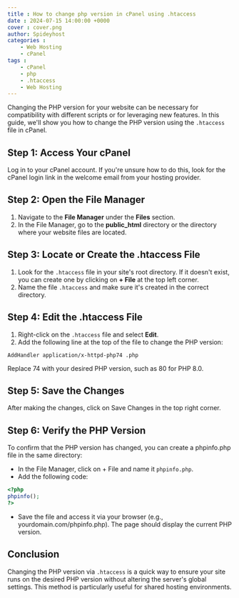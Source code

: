 ```yaml
---
title : How to change php version in cPanel using .htaccess
date : 2024-07-15 14:00:00 +0000
cover : cover.png
author: Spideyhost
categories :
    - Web Hosting
    - cPanel
tags :
    - cPanel
    - php
    - .htaccess
    - Web Hosting
---
```


Changing the PHP version for your website can be necessary for compatibility with different scripts or for leveraging new features. In this guide, we'll show you how to change the PHP version using the `.htaccess` file in cPanel.

<!--more-->

## Step 1: Access Your cPanel

Log in to your cPanel account. If you're unsure how to do this, look for the cPanel login link in the welcome email from your hosting provider.

## Step 2: Open the File Manager

1. Navigate to the **File Manager** under the **Files** section.
2. In the File Manager, go to the **public_html** directory or the directory where your website files are located.

## Step 3: Locate or Create the .htaccess File

1. Look for the `.htaccess` file in your site's root directory. If it doesn't exist, you can create one by clicking on **+ File** at the top left corner.
2. Name the file `.htaccess` and make sure it's created in the correct directory.

## Step 4: Edit the .htaccess File

1. Right-click on the `.htaccess` file and select **Edit**.
2. Add the following line at the top of the file to change the PHP version:

```plaintext
AddHandler application/x-httpd-php74 .php
```
Replace 74 with your desired PHP version, such as 80 for PHP 8.0.

## Step 5: Save the Changes
After making the changes, click on Save Changes in the top right corner.

## Step 6: Verify the PHP Version
To confirm that the PHP version has changed, you can create a phpinfo.php file in the same directory:

- In the File Manager, click on + File and name it `phpinfo.php`.
- Add the following code:  

```php
<?php
phpinfo();
?>
```
- Save the file and access it via your browser (e.g., yourdomain.com/phpinfo.php). The page should display the current PHP version.

## Conclusion
Changing the PHP version via `.htaccess` is a quick way to ensure your site runs on the desired PHP version without altering the server's global settings. This method is particularly useful for shared hosting environments.
